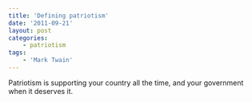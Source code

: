 ```yaml
---
title: 'Defining patriotism'
date: '2011-09-21'
layout: post
categories:
    - patriotism
tags:
    - 'Mark Twain'
---
```


Patriotism is supporting your country all the time, and your government when it deserves it.